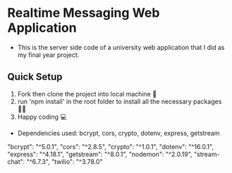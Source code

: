 # Realtime Messaging Web Application
- This is the server side code of a university web application that I did as my final year project.

## Quick Setup
1. Fork then clone the project into local machine 🍴
1. run 'npm install' in the root folder to install all the necessary packages 👩‍💻
1. Happy coding 💻

* Dependencies used: bcrypt, cors, crypto, dotenv, express, getstream

"bcrypt": "^5.0.1",
    "cors": "^2.8.5",
    "crypto": "^1.0.1",
    "dotenv": "^16.0.1",
    "express": "^4.18.1",
    "getstream": "^8.0.1",
    "nodemon": "^2.0.19",
    "stream-chat": "^6.7.3",
    "twilio": "^3.78.0"